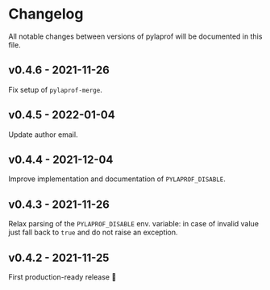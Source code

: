 # Changelog
All notable changes between versions of pylaprof will be documented in this
file.

## v0.4.6 - 2021-11-26
Fix setup of `pylaprof-merge`.

## v0.4.5 - 2022-01-04
Update author email.

## v0.4.4 - 2021-12-04
Improve implementation and documentation of `PYLAPROF_DISABLE`.

## v0.4.3 - 2021-11-26
Relax parsing of the `PYLAPROF_DISABLE` env. variable: in case of invalid value
just fall back to `true` and do not raise an exception.

## v0.4.2 - 2021-11-25
First production-ready release 🎉
